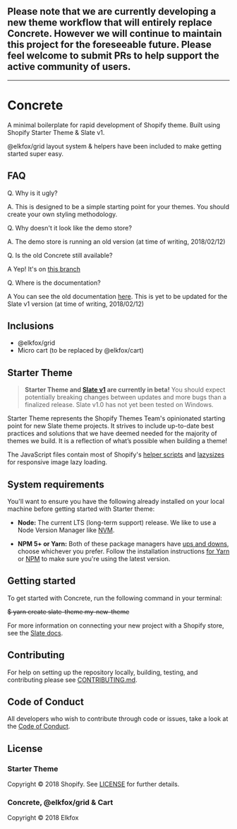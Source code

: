 ## Please note that we are currently developing a new theme workflow that will entirely replace Concrete. However we will continue to maintain this project for the foreseeable future. Please feel welcome to submit PRs to help support the active community of users.

-----------

# Concrete

A minimal boilerplate for rapid development of Shopify theme. Built using Shopify Starter Theme & Slate v1.

@elkfox/grid layout system & helpers have been included to make getting started super easy.

## FAQ

Q. Why is it ugly?

A. This is designed to be a simple starting point for your themes. You should create your own styling methodology.

Q. Why doesn't it look like the demo store?

A. The demo store is running an old version (at time of writing, 2018/02/12)

Q. Is the old Concrete still available?

A Yep! It's on [this branch](https://github.com/Elkfox/Concrete/tree/slate_0)

Q. Where is the documentation?

A You can see the old documentation [here](https://github.com/Elkfox/Concrete/tree/slate_0). This is yet to be updated for the Slate v1 version (at time of writing, 2018/02/12)

## Inclusions

- @elkfox/grid
- Micro cart (to be replaced by @elkfox/cart)

## Starter Theme

> **Starter Theme and [Slate v1](https://github.com/Shopify/slate) are currently in beta!** You should expect potentially breaking changes between updates and more bugs than a finalized release. Slate v1.0 has not yet been tested on Windows.

Starter Theme represents the Shopify Themes Team's opinionated starting point for new Slate theme projects. It strives to include up-to-date best practices and solutions that we have deemed needed for the majority of themes we build. It is a reflection of what’s possible when building a theme!

The JavaScript files contain most of Shopify's [helper scripts](https://github.com/Shopify/theme-scripts/tree/master/packages) and [lazysizes](https://github.com/aFarkas/lazysizes) for responsive image lazy loading.

## System requirements

You'll want to ensure you have the following already installed on your local machine before getting started with Starter theme:

- **Node:** The current LTS (long-term support) release. We like to use a Node Version Manager like [NVM](https://github.com/creationix/nvm).

- **NPM 5+ or Yarn:** Both of these package managers have [ups and downs](https://blog.risingstack.com/yarn-vs-npm-node-js-package-managers/), choose whichever you prefer. Follow the installation instructions [for Yarn](https://yarnpkg.com/en/docs/install) or [NPM](https://www.npmjs.com/get-npm) to make sure you're using the latest version.

## Getting started

To get started with Concrete, run the following command in your terminal:

<s>$ yarn create slate-theme my-new-theme</s>

For more information on connecting your new project with a Shopify store, see the [Slate docs](https://github.com/Shopify/slate/wiki/3.-Connect-to-your-store).

## Contributing

For help on setting up the repository locally, building, testing, and contributing
please see [CONTRIBUTING.md](https://github.com/Shopify/starter-theme/blob/master/CONTRIBUTING.md).

## Code of Conduct

All developers who wish to contribute through code or issues, take a look at the
[Code of Conduct](https://github.com/Shopify/starter-theme/blob/master/CODE_OF_CONDUCT.md).

## License

### Starter Theme

Copyright © 2018 Shopify. See [LICENSE](https://github.com/Shopify/starter-theme/blob/master/LICENSE) for further details.

### Concrete, @elkfox/grid & Cart

Copyright © 2018 Elkfox
